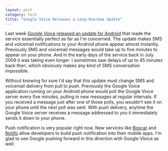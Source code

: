 ```yaml
---
layout: post
category: tech
title: "Google Voice Releases a Long-Overdue Update"
---
```


Last week [Google Voice released an update for Android][1] that made the service essentially perfect as
far as I'm concerned. The update makes SMS and voicemail notifications to your Android phone appear
almost instantly. Previously SMS and voicemail messages would take up to five minutes to appear on your
phone. And in the early days of the service back in July 2009 it was taking even longer. I sometimes saw
delays of up to 45 minutes back then, which obviously makes any kind of SMS conversation impossible.

Without knowing for sure I'd say that this update must change SMS and voicemail delivery from pull to push.
Previously the Google Voice application running on your Android phone would poll the Google Voice server
every five minutes, pulling in new messages at regular intervals. If you received a message just after
one of those polls, you wouldn't see it on your phone until the next poll was sent. With push delivery,
anytime the Google Voice server receives a message addressed to you it immediately sends it down to your phone.

Push notification is very popular right now. New services like [Boxcar][2] and [Notifo][3] allow developers
to build push notification into their mobile apps. I'm glad to see Google pushing forward in this
direction with Google Vloice as well.


[1]:http://googlevoiceblog.blogspot.com/2010/03/faster-google-voice-experience-on.html
[2]:http://boxcar.io/
[3]:http://notifo.com/
